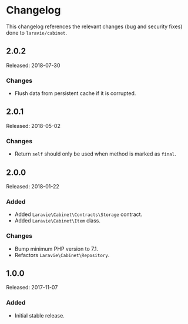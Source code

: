 # Changelog

This changelog references the relevant changes (bug and security fixes) done to `laravie/cabinet`.

## 2.0.2

Released: 2018-07-30

### Changes

* Flush data from persistent cache if it is corrupted.

## 2.0.1

Released: 2018-05-02

### Changes

* Return `self` should only be used when method is marked as `final`.

## 2.0.0

Released: 2018-01-22

### Added

* Added `Laravie\Cabinet\Contracts\Storage` contract.
* Added `Laravie\Cabinet\Item` class.

### Changes

* Bump minimum PHP version to 7.1.
* Refactors `Laravie\Cabinet\Repository`.

## 1.0.0

Released: 2017-11-07

### Added

* Initial stable release.
